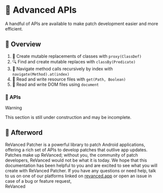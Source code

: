 # 💪 Advanced APIs

A handful of APIs are available to make patch development easier and more efficient.

## 📙 Overview

1. 👹 Create mutable replacements of classes with `proxy(ClassDef)`
2. 🔍 Find and create mutable replaces with `classBy(Predicate)`
3. 🏃‍ Navigate method calls recursively by index with `navigate(Method).at(index)`
4. 💾 Read and write resource files with `get(Path, Boolean)`
5. 📃 Read and write DOM files using `document`

### 🧰 APIs

> [!WARNING]
> This section is still under construction and may be incomplete.

## 🎉 Afterword

ReVanced Patcher is a powerful library to patch Android applications, offering a rich set of APIs to develop patches
that outlive app updates. Patches make up ReVanced; without you, the community of patch developers,
ReVanced would not be what it is today. We hope that this documentation has been helpful to you
and are excited to see what you will create with ReVanced Patcher. If you have any questions or need help,
talk to us on one of our platforms linked on [revanced.app](https://revanced.app) or open an issue in case of a bug or feature request,  
ReVanced
